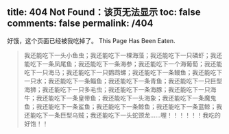 title: 404 Not Found：该页无法显示
toc: false
comments: false
permalink: /404
---

好饿，这个页面已经被我吃掉了。
This Page Has Been Eaten.

>我还能吃下一头小鱼虫；我还能吃下一棵海藻；我还能吃下一只磷虾；我还能吃下一条凤尾鱼；我还能吃下一条海参；我还能吃下一个海葡萄；我还能吃下一只海马；我还能吃下一只鹦鹉螺；我还能吃下一条鳗鱼；我还能吃下一只水；我还能吃下一条鲻鱼；我还能吃下一条青鱼；我还能吃下一只巨型海狮；我还能吃下一只多毛虫；我还能吃下一条海豚；我还能吃下一只海牛；我还能吃下一条皇带鱼；我还能吃下一头海象；我还能吃下一条魔鬼鱼；我还能吃下一条鲨鱼；我还能吃下一条鲸鱼；我还能吃下一条蓝鲸；我还能吃下一条巨型乌贼；我还能吃下一头蛇颈龙……喔！！！！！！我吃的好饱！！

<style type="text/css">
	.article-header {
		padding: 0;
		padding-top: 26px;
		border-left: none;
		text-align: center;
	}
	.article-header:hover {
		border-left: none;
	}
	.article-title {
		font-size: 2.1em;
	}
	strong a {
		color: #747474;
	}
	.article-meta {
		display: none;
	}
	.share {
		display: none;
	}
	.ds-meta {
		display: none;
	}
	.player {
		margin-left: -10px;
	}
	.sign {
		text-align: right;
		font-style: italic;
	}
  	#page-visit {
		display: none;
	}
	.center {
		text-align: center;
		height: 2.5em;
		font-weight: bold;
	}
	.article-entry hr {
		margin: 0;
	}
	.pic {
		text-align: center;
		margin: 0;
	}
	.pic br {
  		display: none;
  	}
	#container .article-info-post.article-info {
  	display: none;
  	}
	#container .article .article-title {
	padding: 0;
	}
</style>